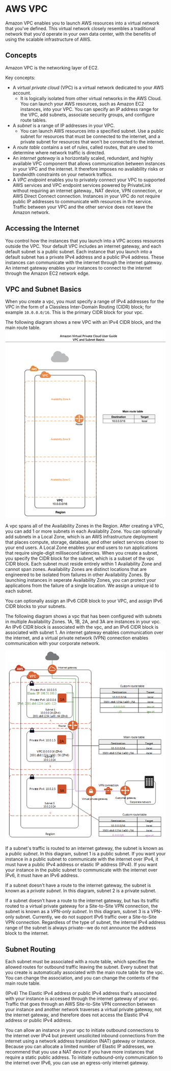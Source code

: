 # AWS VPC

Amazon VPC enables you to launch AWS resources into a virtual network that you've defined. This virtual network
closely resembles a traditional network that you'd operate in your own data center, with the benefits of using
the scalable infrastructure of AWS.

## Concepts
Amazon VPC is the networking layer of EC2. 

Key concepts:
* A *virtual private cloud* (VPC) is a virtual network dedicated to your AWS account.
  * It is logically isolated from other virtual networks in the AWS Cloud. You can launch
    your AWS resources, such as Amazon EC2 instances, into your VPC. You can specify an
    IP address range for the VPC, add subnets, associate security groups, and configure
    route tables.
* A *subnet* is a range of IP addresses in your VPC.
  * You can launch AWS resources into a specified subnet. Use a public subnet for resources
    that must be connected to the internet, and a private subnet for resources that won't be
    connected to the internet.
* A *route table* contains a set of rules, called routes, that are used to determine where network
  traffic is directed.
* An *internet gateway* is a horizontally scaled, redundant, and highly available VPC component that
  allows communication between instances in your VPC and the internet. It therefore imposes no availability
  risks or bandwidth constraints on your network traffics.
* A *VPC endpoint* enables you to privately connect your VPC to supported AWS services and VPC
  endpoint services powered by PrivateLink without requiring an internet gateway., NAT device,
  VPN connection, or AWS Direct Connect connection. Instances in your VPC do not require public IP addresses
  to communicate with resources in the service. Traffic between your VPC and the other service does not
  leave the Amazon network.

## Accessing the Internet
You control how the instances that you launch into a VPC access resources outside the VPC. Your default
VPC includes an internet gateway, and each default subnet is a public subnet. Each instance that you
launch into a default subnet has a private IPv4 address and a public IPv4 address. These instances can
communicate with the internet through the internet gateway. An internet gateway enables your instances
to connect to the internet through the Amazon EC2 network edge.

## VPC and Subnet Basics
When you create a vpc, you must specify a range of IPv4 addresses for the VPC in the form of a Classless
Inter-Domain Routing (CIDR) block; for example `10.0.0.0/16`. This is the primary CIDR block for your vpc.

The following diagram shows a new VPC with an IPv4 CIDR block, and the main route table.
![vpc with ipv4 cidr block](./assets/vpc_ipv4_cidr_block.png "vpc with ipv4 cidr block")

A vpc spans all of the Availability Zones in the Region. After creating a VPC, you can add 1 or more subnets
in each Availablity Zone. You can optionally add subnets in a Local Zone, which is an AWS infrastructure
deployment that places compute, storage, database, and other select services closer to your end users. A
Local Zone enables your end users to run applications that require single-digit millisecond latencies. When
you create a subnet, you specify the CIDR block for the subnet, which is a subset of the vpc CIDR block. Each
subnet must reside entirely within 1 Availability Zone and cannot span zones. Availability Zones are distinct
locations that are engineered to be isolated from failures in other Availability Zones. By launching instances
in seperate Availability Zones, you can protect your applications from the failure of a single location. We
assign a unique id to each subnet.

You can optionally assign an IPv6 CIDR block to your VPC, and assign IPv6 CIDR blocks to your subnets.

The following diagram shows a vpc that has been configured with subnets in multiple Availability Zones.
1A, 1B, 2A, and 3A are instances in your vpc. An IPv6 CIDR block is associated with the vpc, and an
IPv6 CIDR block is associated with subnet 1. An internet gateway enables communication over the
internet, and a virtual private network (VPN) connection enables communication with your corporate
network.

![vpc sample](./assets/vpc_sample.png "vpc sample")

If a subnet's traffic is routed to an internet gateway, the subnet is known as a *public subnet*.
In this diagram, subnet 1 is a public subnet. If you want your instance in a public subnet to
communicate with the internet over IPv4, it must have a public IPv4 address or elastic IP address (IPv4).
If you want your instance in the public subnet to communicate with the internet over IPv6, it must have
an IPv6 address.

If a subnet doesn't have a route to the internet gateway, the subnet is known as a *private subnet*.
In this diagram, subnet 2 is a private subnet.

If a subnet doesn't have a route to the internet gateway, but has its traffic routed to a virtual
private gateway for a Site-to-Site VPN connection, the subnet is known as a *VPN-only subnet*. In
this diagram, subnet 3 is a VPN-only subnet. Currently, we do not support IPv6 traffic over a
Site-to-Site VPN connection. Regardless of the type of subnet, the internal IPv4 address range of
the subnet is always private--we do not announce the address block to the internet.

## Subnet Routing
Each subnet must be associated with a route table, which specifies the allowed routes for outbound
traffic leaving the subnet. Every subnet that you create is automatically associated with the main
route table for the vpc. You can change the association, and you can change the contents of the
main route table.

(IPv4) The Elastic IPv4 address or public IPv4 address that's associated with your instance is
accessed through the internet gateway of your vpc. Traffic that goes through an AWS Site-to-Site
VPN connection between your instance and another network traverses a virtual private gateway,
not the internet gateway, and therefore does not access the Elastic IPv4 address or public
IPv4 address.

You can allow an instance in your vpc to initiate outbound connections to the internet over IPv4
but prevent unsolicited inbound connections from the internet using a network address translation (NAT)
gateway or instance. Because you can allocate a limited number of Elastic IP addresses, we recommend
that you use a NAT device if you have more instances that require a static public address. To initiate
outbound-only communication to the internet over IPv6, you can use an egress-only internet gateway.